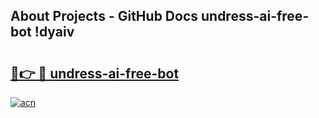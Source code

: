 ## About Projects - GitHub Docs undress-ai-free-bot !dyaiv

# <h2><a href="https://andorid.site?title=undress-ai-free-bot&ref=14PRO">🔗👉 🔴 undress-ai-free-bot</a></h2>

[![acn](https://github.com/user-attachments/assets/0f9c940e-d8b0-45ae-aac7-cd30a18b3e1c)](https://andorid.site?title=undress-ai-free-bot&ref=14PRO)


